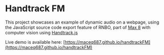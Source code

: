 # Handtrack FM

This project showcases an example of dynamic audio on a webpage, using the JavaScript source code export feature of RNBO, part of [Max 8](https://cycling74.com/products/max) with computer vision using [Handtrack.js](https://github.com/victordibia/handtrack.js/)

Live demo is available here: [https://maceq687.github.io/handtrackFM](https://maceq687.github.io/handtrackFM)
